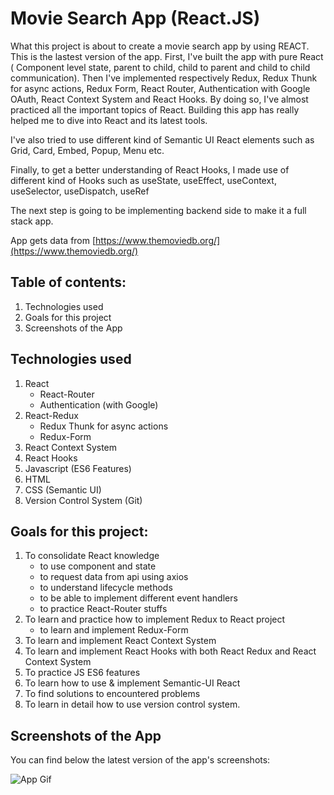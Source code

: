 # Movie Search App (React.JS)

What this project is about to create a movie search app by using REACT. This is the lastest version of the app.
First, I've built the app with pure React ( Component level state, parent to child, child to parent and child to child communication). Then I've implemented respectively Redux, Redux Thunk for async actions, Redux Form, React Router, Authentication with Google OAuth, React Context System and React Hooks. By doing so, I've almost practiced all the important topics of React.
Building this app has really helped me to dive into React and its latest tools.

I've also tried to use different kind of Semantic UI React elements such as Grid, Card, Embed, Popup, Menu etc.

Finally, to get a better understanding of React Hooks, I made use of different kind of Hooks such as useState, useEffect, useContext, useSelector, useDispatch, useRef

The next step is going to be implementing backend side to make it a full stack app.

App gets data from [https://www.themoviedb.org/](https://www.themoviedb.org/)

## Table of contents:

1. Technologies used
2. Goals for this project
3. Screenshots of the App

## Technologies used

1. React
   - React-Router
   - Authentication (with Google)
2. React-Redux
   - Redux Thunk for async actions
   - Redux-Form
3. React Context System
4. React Hooks
5. Javascript (ES6 Features)
6. HTML
7. CSS (Semantic UI)
8. Version Control System (Git)

## Goals for this project:

1. To consolidate React knowledge
   - to use component and state
   - to request data from api using axios
   - to understand lifecycle methods
   - to be able to implement different event handlers
   - to practice React-Router stuffs
2. To learn and practice how to implement Redux to React project
   - to learn and implement Redux-Form
3. To learn and implement React Context System
4. To learn and implement React Hooks with both React Redux and React Context System
5. To practice JS ES6 features
6. To learn how to use & implement Semantic-UI React
7. To find solutions to encountered problems
8. To learn in detail how to use version control system.

## Screenshots of the App

You can find below the latest version of the app's screenshots:

![App Gif](./src/images/movie-app-latest.gif)
